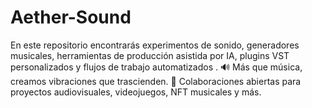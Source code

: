 # Aether-Sound
En este repositorio encontrarás experimentos de sonido, generadores musicales, herramientas de producción asistida por IA, plugins VST personalizados y flujos de trabajo automatizados . 🔊 Más que música, creamos vibraciones que trascienden.  🧪 Colaboraciones abiertas para proyectos audiovisuales, videojuegos, NFT musicales y más.
